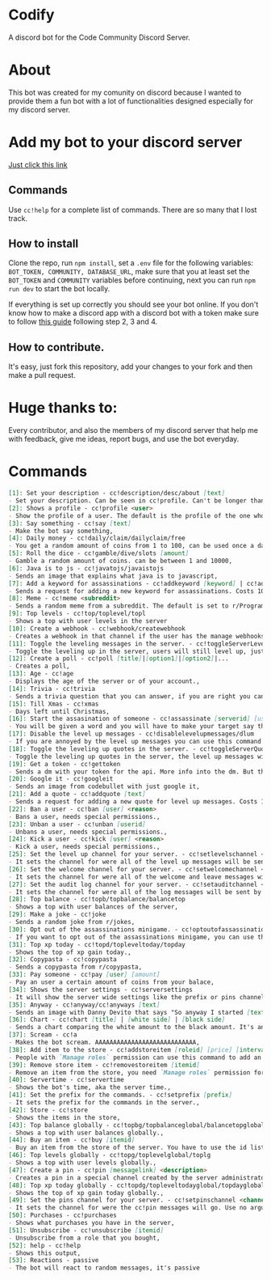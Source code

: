 # Codify

A discord bot for the Code Community Discord Server.

# About

This bot was created for my comunity on discord because I wanted to provide them a fun bot with a lot of functionalities designed especially for my discord server.

# Add my bot to your discord server

[Just click this link](https://discordapp.com/api/oauth2/authorize?client_id=650637687451156481&permissions=8&scope=bot)

## Commands

Use `cc!help` for a complete list of commands. There are so many that I lost track.

## How to install

Clone the repo, run `npm install`, set a `.env` file for the following variables: `BOT_TOKEN, COMMUNITY, DATABASE_URL`, make sure that you at least set the `BOT_TOKEN` and `COMMUNITY` variables before continuing, next you can run `npm run dev` to start the bot locally.

If everything is set up correctly you should see your bot online. If you don't know how to make a discord app with a discord bot with a token make sure to follow [this guide](https://www.digitaltrends.com/gaming/how-to-make-a-discord-bot/) following step 2, 3 and 4.

## How to contribute.

It's easy, just fork this repository, add your changes to your fork and then make a pull request.

# Huge thanks to:

Every contributor, and also the members of my discord server that help me with feedback, give me ideas, report bugs, and use the bot everyday.

# Commands 

```md
[1]: Set your description - cc!description/desc/about [text]
- Set your description. Can be seen in cc!profile. Can't be longer than 1000 characters,
[2]: Shows a profile - cc!profile <user>
- Show the profile of a user. The default is the profile of the one who sends the command.,
[3]: Say something - cc!say [text]
- Make the bot say something,
[4]: Daily money - cc!daily/claim/dailyclaim/free
- You get a random amount of coins from 1 to 100, can be used once a day,
[5]: Roll the dice - cc!gamble/dive/slots [amount]
- Gamble a random amount of coins. can be between 1 and 10000,
[6]: Java is to js - cc!javatojs/javaistojs
- Sends an image that explains what java is to javascript,
[7]: Add a keyword for assassinations - cc!addkeyword [keyword] | cc!addassasinkeyword [keyword]
- Sends a request for adding a new keyword for assassinations. Costs 10k, if it gets rejected you get 5k back, and if it doesn't get any response in 24h then you get your 10k back,
[8]: Meme - cc!meme <subreddit>
- Sends a random meme from a subreddit. The default is set to r/ProgrammerHumor. Sometimes it doesn't work because the meme it got was from either an external source or a video/gif,
[9]: Top levels - cc!top/toplevel/topl
- Shows a top with user levels in the server
[10]: Create a webhook - cc!webhook/createwebhook
- Creates a webhook in that channel if the user has the manage webhooks permission or if the user has a role named `webhooks`. Then it sends a dm with the webhook link to the user,
[11]: Toggle the leveling messages in the server. - cc!toggleServerLevelUps | cc!toggleLevels
- Toggle the leveling up in the server, users will still level up, just without the message that shows the level.,
[12]: Create a poll - cc!poll [title]|[option1]|[option2]|...
- Creates a poll,
[13]: Age - cc!age
- Displays the age of the server or of your account.,
[14]: Trivia - cc!trivia
- Sends a trivia question that you can answer, if you are right you can get coins,
[15]: Till Xmas - cc!xmas
- Days left until Christmas,
[16]: Start the assasination of someone - cc!assassinate [serverid] [userid]
- You will be given a word and you will have to make your target say that word, without trying to use any kind of tricks, because there is a catch, if you manage to make that person say that word you were given they will lose 5% of their money, 3% of them will go to you and 2% will be lost, but if you cant manage to make that person say that word you will lose 5% of your money, 3% going to the target and 2% being lost.,
[17]: Disable the level up messages - cc!disablelevelupmessages/dlum
- If you are annoyed by the level up messages you can use this command and if you level up you will no longer get pinged by codify when you level up. You will still level up though,
[18]: Toggle the leveling up quotes in the server. - cc!toggleServerQuotes | cc!toggleQuotes
- Toggle the leveling up quotes in the server, the level up messages will still appear, just without quotes.
[19]: Get a token - cc!gettoken
- Sends a dm with your token for the api. More info into the dm. But the api doesnt work anymore so this command has no use for now.,
[20]: Google it - cc!googleit
- Sends an image from codebullet with just google it,
[21]: Add a quote - cc!addquote [text]
- Sends a request for adding a new quote for level up messages. Costs 10k, if it gets rejected you get 5k back, and if it doesn't get any response in 24h then you get your 10k back,
[22]: Ban a user - cc!ban [user] <reason>
- Bans a user, needs special permissions.,
[23]: Unban a user - cc!unban [userid]
- Unbans a user, needs special permissions.,
[24]: Kick a user - cc!kick [user] <reason>
- Kick a user, needs special permissions.,
[25]: Set the level up channel for your server. - cc!setlevelschannel <channelid>
- It sets the channel for were all of the level up messages will be sent by the bot. Use no argument to reset it.,
[26]: Set the welcome channel for your server. - cc!setwelcomechannel <channelid>
- It sets the channel for were all of the welcome and leave messages will be sent by the bot. Use no arguments to reset it.,
[27]: Set the audit log channel for your server. - cc!setauditchannel <channelid>
- It sets the channel for were all of the log messages will be sent by the bot. Use no arguments to reset it.
[28]: Top balance - cc!topb/topbalance/balancetop
- Shows a top with user balances of the server,
[29]: Make a joke - cc!joke
- Sends a random joke from r/jokes,
[30]: Opt out of the assassinations minigame. - cc!optoutofassassinations/oooa
- If you want to opt out of the assassinations minigame, you can use this command, nobody will be able to assassinate you, at the cost of you not being able to assassinate anyone.,
[31]: Top xp today - cc!topd/topleveltoday/topday
- Shows the top of xp gain today.,
[32]: Copypasta - cc!copypasta
- Sends a copypasta from r/copypasta,
[33]: Pay someone - cc!pay [user] [amount]
- Pay an user a certain amount of coins from your balace,
[34]: Shows the server settings - cc!serversettings
- It will show the server wide settings like the prefix or pins channel, etc.,
[35]: Anyway - cc!anyway/cc!anyways [text]
- Sends an image with Danny Devito that says "So anyway I started [text]",
[36]: Chart - cc!chart [title] | [white side] | [black side]
- Sends a chart comparing the white amount to the black amount. It's an inside server joke, the original chart showed distribution of black vs white people based on iq
[37]: Scream - cc!a
- Makes the bot scream. AAAAAAAAAAAAAAAAAAAAAAAAAAAA,
[38]: Add item to the store - cc!addstoreitem [roleid] [price] [interval in days]
- People with `Manage roles` permission can use this command to add an item to the store, aka a role that can be bought by other users,
[39]: Remove store item - cc!removestoreitem [itemid]
- Remove an item from the store, you need `Manage roles` permission for this,
[40]: Servertime - cc!servertime
- Shows the bot's time, aka the server time.,
[41]: Set the prefix for the commands. - cc!setprefix [prefix]
- It sets the prefix for the commands in the server.,
[42]: Store - cc!store
- Shows the items in the store,
[43]: Top balance globally - cc!topbg/topbalanceglobal/balancetopglobal
- Shows a top with user balances globally.,
[44]: Buy an item - cc!buy [itemid]
- Buy an item from the store of the server. You have to use the id listed in cc!store
[46]: Top levels globally - cc!topg/toplevelglobal/toplg
- Shows a top with user levels globally.,
[47]: Create a pin - cc!pin [messagelink] <description>
- Creates a pin in a special channel created by the server administrator, you need the Manage messages permission to use this command,
[48]: Top xp today globally - cc!topdg/topleveltodayglobal/topdayglobal
- Shows the top of xp gain today globally.,
[49]: Set the pins channel for your server. - cc!setpinschannel <channelid>
- It sets the channel for were the cc!pin messages will go. Use no arguments to reset it.,
[50]: Purchases - cc!purchases
- Shows what purchases you have in the server,
[51]: Unsubscribe - cc!unsubscribe [itemid]
- Unsubscribe from a role that you bought,
[52]: help - cc!help
- Shows this output,
[53]: Reactions - passive
- The bot will react to random messages, it's passive
```

